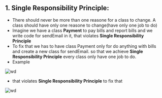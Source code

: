 ## 1. Single Responsibility Principle:
- There should never be more than one reasone for a class to change. A class should have only one reasone to change(have only one job to do)
- Imagine we have a class **Payment** to pay bills and report bills and we write code for sendEmail in it, that violates **Single Responsibility Principle**
- To fix that we has to have class Payment only for do anything with bills and create a new class for sendEmail. so that we achieve **Single Responsibility Principle** every class only have one job to do.
- Example

![wd](https://github.com/NourhanSaeed707/SOLID-Principles-Java/assets/64387352/0084190c-d8b8-47de-b1c8-d45a28cf02be)
- that violates **Single Responsibility Principle** to fix that

![wd](https://github.com/NourhanSaeed707/SOLID-Principles-Java/assets/64387352/f67ddef1-c6f3-4d74-a86a-e12eb94458b2)




